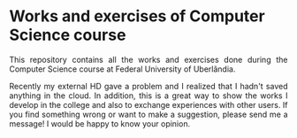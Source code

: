 # Works and exercises of Computer Science course

<p align = "justify">
This repository contains all the works and exercises done during the Computer Science course at Federal University of Uberlândia.
</p>

<p align = "justify">
Recently my external HD gave a problem and I realized that I hadn't saved anything in the cloud. In addition, this is a great way to show the works I develop in the college and also to exchange experiences with other users. If you find something wrong or want to make a suggestion, please send me a message! I would be happy to know your opinion.
</p>
